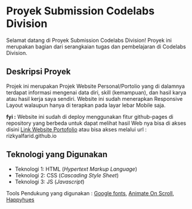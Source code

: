 # Proyek Submission Codelabs Division

Selamat datang di Proyek Submission Codelabs Division! Proyek ini merupakan bagian dari serangkaian tugas dan pembelajaran di Codelabs Division.

## Deskripsi Proyek

Projek ini merupakan Projek Website Personal/Portolio yang di dalamnya terdapat informasi mengenai data diri, skill (kemampuan), dan hasil karya atau hasil kerja saya sendiri. Website ini sudah menerapkan Responsive Layout walaupun hanya di terapkan pada layar lebar Mobile saja.

**fyi :** Website ini sudah di deploy menggunakan fitur github-pages di repository yang berbeda untuk dapat melihat hasil Web nya bisa di akses disini [Link Website Portofolio](https://rizkyalfarid.github.io) atau bisa akses melalui url : rizkyalfarid.github.io

## Teknologi yang Digunakan

- Teknologi 1: HTML (*Hypertext Markup Language*)
- Teknologi 2: CSS (*Cascading Style Sheet*)
- Teknologi 3: JS (*Javascript*)

Tools Pendukung yang digunakan : [Google fonts](https://fonts.google.com), [Animate On Scroll](https://michalsnik.github.io/aos), [Happyhues](https://www.happyhues.co/)



